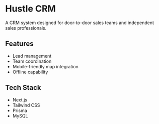 # Hustle CRM

A CRM system designed for door-to-door sales teams and independent sales professionals. 

## Features
- Lead management
- Team coordination
- Mobile-friendly map integration
- Offline capability

## Tech Stack
- Next.js
- Tailwind CSS
- Prisma
- MySQL